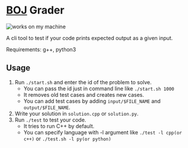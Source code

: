 # [BOJ](https://www.acmicpc.net/) Grader

![works on my machine](<https://img.shields.io/badge/%C2%AF%5C__(%E3%83%84)__%2F%C2%AF%20works-on%20my%20machine-black>)

A cli tool to test if your code prints expected output as a given input.

Requirements: g++, python3

## Usage

1. Run `./start.sh` and enter the id of the problem to solve.
    - You can pass the id just in command line like `./start.sh 1000`
    - It removes old test cases and creates new cases.
    - You can add test cases by adding `input/$FILE_NAME` and `output/$FILE_NAME`.
2. Write your solution in `solution.cpp` or `solution.py`.
3. Run `./test` to test your code.
    - It tries to run C++ by default.
    - You can specify language with -l argument like `./test -l cpp(or c++)` or `./test.sh -l py(or python)`
